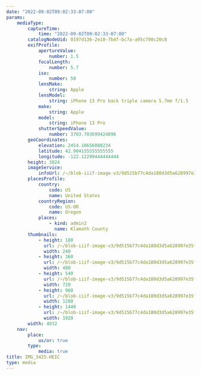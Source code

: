 ```yaml
---
date: "2022-09-02T09:02:33-07:00"
params:
    mediaType:
        captureTime:
            time: "2022-09-02T09:02:33-07:00"
        catalogNodeUid: 0197d136-2e10-7b4f-bc7a-a95c700c20c8
        exifProfile:
            apertureValue:
                number: 1.5
            focalLength:
                number: 5.7
            iso:
                number: 50
            lensMake:
                string: Apple
            lensModel:
                string: iPhone 13 Pro back triple camera 5.7mm f/1.5
            make:
                string: Apple
            model:
                string: iPhone 13 Pro
            shutterSpeedValue:
                number: 3703.703699424896
        geoCoordinates:
            elevation: 2454.10656080234
            latitude: 42.904155555555555
            longitude: -122.12299444444444
        height: 3024
        imageService:
            infoUrl: /~/blob-iiif-image-v3/9d515b77c4da180d3d5a628997e35f078b671c513985692804905085ba666143/info.json
        placesProfile:
            country:
                code: US
                name: United States
            countryRegion:
                code: US-OR
                name: Oregon
            places:
                - kind: admin2
                  name: Klamath County
        thumbnails:
            - height: 180
              url: /~/blob-iiif-image-v3/9d515b77c4da180d3d5a628997e35f078b671c513985692804905085ba666143/full/240%2C180/0/default.jpg
              width: 240
            - height: 360
              url: /~/blob-iiif-image-v3/9d515b77c4da180d3d5a628997e35f078b671c513985692804905085ba666143/full/480%2C360/0/default.jpg
              width: 480
            - height: 540
              url: /~/blob-iiif-image-v3/9d515b77c4da180d3d5a628997e35f078b671c513985692804905085ba666143/full/720%2C540/0/default.jpg
              width: 720
            - height: 960
              url: /~/blob-iiif-image-v3/9d515b77c4da180d3d5a628997e35f078b671c513985692804905085ba666143/full/1280%2C960/0/default.jpg
              width: 1280
            - height: 1440
              url: /~/blob-iiif-image-v3/9d515b77c4da180d3d5a628997e35f078b671c513985692804905085ba666143/full/1920%2C1440/0/default.jpg
              width: 1920
        width: 4032
    nav:
        place:
            us/or: true
        type:
            media: true
title: IMG_3425.HEIC
type: media
---
```

